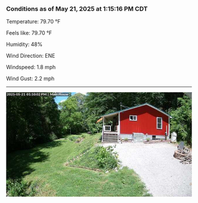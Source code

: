 ### Conditions as of May 21, 2025 at 1:15:16 PM CDT 

Temperature: 79.70 &deg;F

Feels like: 79.70 &deg;F

Humidity: 48%

Wind Direction: ENE

Windspeed: 1.8 mph

Wind Gust: 2.2 mph

---

<img src="./images/latest.jpeg"/>

